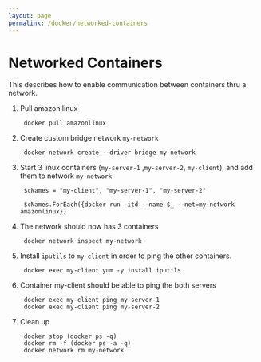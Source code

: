 ```yaml
---
layout: page
permalink: /docker/networked-containers
---
```

# Networked Containers

This describes how to enable communication between containers thru a network.

1. Pull amazon linux

        docker pull amazonlinux

1. Create custom bridge network <code>my-network</code>

        docker network create --driver bridge my-network

1. Start 3 linux containers (<code>my-server-1</code> ,<code>my-server-2</code>, <code>my-client</code>), and add them to network <code>my-network</code>

        $cNames = "my-client", "my-server-1", "my-server-2"

        $cNames.ForEach({docker run -itd --name $_ --net=my-network amazonlinux})

1. The network should now has 3 containers

        docker network inspect my-network

1. Install <code>iputils</code> to <code>my-client</code> in order to ping the other containers.

        docker exec my-client yum -y install iputils

1. Container my-client should be able to ping the both servers

        docker exec my-client ping my-server-1
        docker exec my-client ping my-server-2

1. Clean up

        docker stop (docker ps -q)
        docker rm -f (docker ps -a -q)
        docker network rm my-network